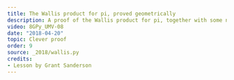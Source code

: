 ```yaml
---
title: The Wallis product for pi, proved geometrically
description: A proof of the Wallis product for pi, together with some neat tricks using complex numbers to analyze circle geometry.
video: 8GPy_UMV-08
date: "2018-04-20"
topic: Clever proof
order: 9
source: _2018/wallis.py
credits:
- Lesson by Grant Sanderson
---
```

